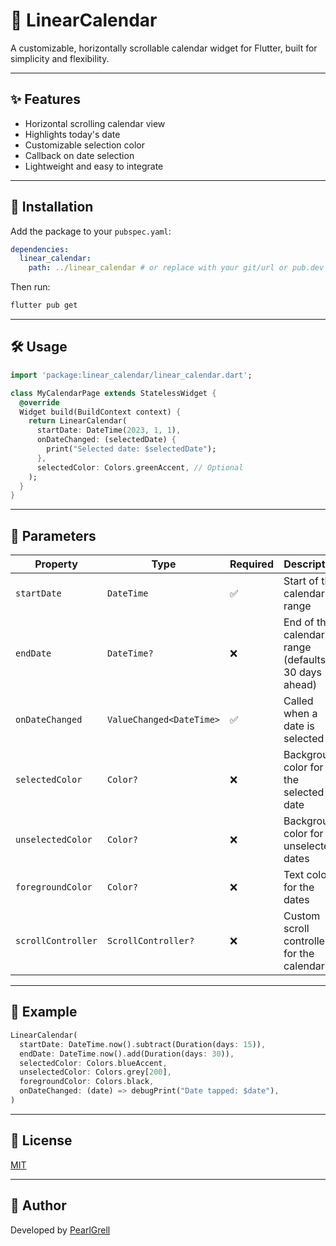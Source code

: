 
# 📅 LinearCalendar

A customizable, horizontally scrollable calendar widget for Flutter, built for simplicity and flexibility.

---

## ✨ Features

- Horizontal scrolling calendar view
- Highlights today's date
- Customizable selection color
- Callback on date selection
- Lightweight and easy to integrate

---

## 🚀 Installation

Add the package to your `pubspec.yaml`:

```yaml
dependencies:
  linear_calendar:
    path: ../linear_calendar # or replace with your git/url or pub.dev path
````

Then run:

```bash
flutter pub get
```

---

## 🛠️ Usage

```dart
import 'package:linear_calendar/linear_calendar.dart';

class MyCalendarPage extends StatelessWidget {
  @override
  Widget build(BuildContext context) {
    return LinearCalendar(
      startDate: DateTime(2023, 1, 1),
      onDateChanged: (selectedDate) {
        print("Selected date: $selectedDate");
      },
      selectedColor: Colors.greenAccent, // Optional
    );
  }
}
```

---

## 🧩 Parameters

| Property           | Type                     | Required | Description                                       |
| ------------------ | ------------------------ | -------- | ------------------------------------------------- |
| `startDate`        | `DateTime`               | ✅        | Start of the calendar range                       |
| `endDate`          | `DateTime?`              | ❌        | End of the calendar range (defaults to 30 days ahead) |
| `onDateChanged`    | `ValueChanged<DateTime>` | ✅        | Called when a date is selected                    |
| `selectedColor`    | `Color?`                 | ❌        | Background color for the selected date            |
| `unselectedColor`  | `Color?`                 | ❌        | Background color for unselected dates             |
| `foregroundColor`  | `Color?`                 | ❌        | Text color for the dates                          |
| `scrollController` | `ScrollController?`      | ❌        | Custom scroll controller for the calendar         |

---

## 🧪 Example

```dart
LinearCalendar(
  startDate: DateTime.now().subtract(Duration(days: 15)),
  endDate: DateTime.now().add(Duration(days: 30)),
  selectedColor: Colors.blueAccent,
  unselectedColor: Colors.grey[200],
  foregroundColor: Colors.black,
  onDateChanged: (date) => debugPrint("Date tapped: $date"),
)
```

---

## 🔖 License

[MIT](LICENSE)

---

## 👤 Author

Developed by [PearlGrell](https://github.com/pearlgrell)


